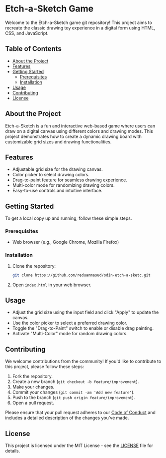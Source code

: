 # Etch-a-Sketch Game

Welcome to the Etch-a-Sketch game git repository! This project aims to recreate the classic drawing toy experience in a digital form using HTML, CSS, and JavaScript.

## Table of Contents

- [About the Project](#about-the-project)
- [Features](#features)
- [Getting Started](#getting-started)
  - [Prerequisites](#prerequisites)
  - [Installation](#installation)
- [Usage](#usage)
- [Contributing](#contributing)
- [License](#license)

## About the Project

Etch-a-Sketch is a fun and interactive web-based game where users can draw on a digital canvas using different colors and drawing modes. This project demonstrates how to create a dynamic drawing board with customizable grid sizes and drawing functionalities.

## Features

- Adjustable grid size for the drawing canvas.
- Color picker to select drawing colors.
- Drag-to-paint feature for seamless drawing experience.
- Multi-color mode for randomizing drawing colors.
- Easy-to-use controls and intuitive interface.

## Getting Started

To get a local copy up and running, follow these simple steps.

### Prerequisites

- Web browser (e.g., Google Chrome, Mozilla Firefox)

### Installation

1. Clone the repository:
   ```sh
   git clone https://github.com/reduanmasud/odin-etch-a-sketc.git
   ```
2. Open `index.html` in your web browser.

## Usage

- Adjust the grid size using the input field and click "Apply" to update the canvas.
- Use the color picker to select a preferred drawing color.
- Toggle the "Drag-to-Paint" switch to enable or disable drag painting.
- Activate "Multi-Color" mode for random drawing colors.

## Contributing

We welcome contributions from the community! If you'd like to contribute to this project, please follow these steps:

1. Fork the repository.
2. Create a new branch (`git checkout -b feature/improvement`).
3. Make your changes.
4. Commit your changes (`git commit -am 'Add new feature'`).
5. Push to the branch (`git push origin feature/improvement`).
6. Open a pull request.

Please ensure that your pull request adheres to our [Code of Conduct](CODE_OF_CONDUCT.md) and includes a detailed description of the changes you've made.

## License

This project is licensed under the MIT License - see the [LICENSE](LICENSE) file for details.
